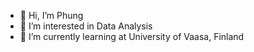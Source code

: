 - 👋 Hi, I’m Phung
- 👀 I’m interested in Data Analysis
- 🌱 I’m currently learning at University of Vaasa, Finland
